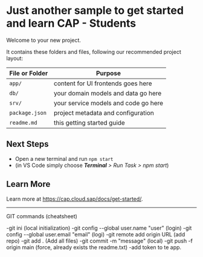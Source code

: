# Just another sample to get started and learn CAP - Students

Welcome to your new project.

It contains these folders and files, following our recommended project layout:

File or Folder | Purpose
---------|----------
`app/` | content for UI frontends goes here
`db/` | your domain models and data go here
`srv/` | your service models and code go here
`package.json` | project metadata and configuration
`readme.md` | this getting started guide


## Next Steps

- Open a new terminal and run `npm start` 
- (in VS Code simply choose _**Terminal** > Run Task > npm start_)



## Learn More

Learn more at https://cap.cloud.sap/docs/get-started/.

****************************

GIT commands (cheatsheet)

-git ini (local initialization)
-git config --global user.name "user" (login)
-git config --global user.email "email" (logi)
-git remote add origin URL (add repo)
-git add . (Add all files)
-git commit -m "message" (local)
-git push -f origin main (force, already exists the readme.txt)
-add token to te app.






